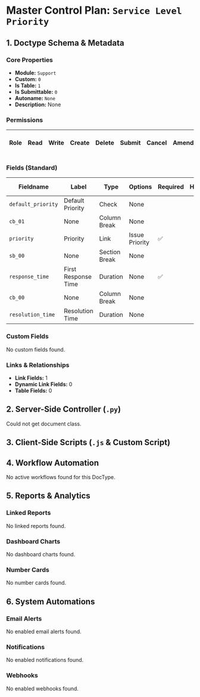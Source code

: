 # Master Control Plan: `Service Level Priority`

## 1. Doctype Schema & Metadata

### Core Properties
- **Module:** `Support`
- **Custom:** `0`
- **Is Table:** `1`
- **Is Submittable:** `0`
- **Autoname:** `None`
- **Description:** None

### Permissions
| Role | Read | Write | Create | Delete | Submit | Cancel | Amend | Report | Import | Export | Print | Email | Share | Set User Perms |
|---|---|---|---|---|---|---|---|---|---|---|---|---|---|---|


### Fields (Standard)
| Fieldname | Label | Type | Options | Required | Hidden | Read Only | Default | Description |
|---|---|---|---|---|---|---|---|---|
| `default_priority` | Default Priority | Check | None |  |  |  | 0 | None |
| `cb_01` | None | Column Break | None |  |  |  | None | None |
| `priority` | Priority | Link | Issue Priority | ✅ |  |  | None | None |
| `sb_00` | None | Section Break | None |  |  |  | None | None |
| `response_time` | First Response Time | Duration | None | ✅ |  |  | None | None |
| `cb_00` | None | Column Break | None |  |  |  | None | None |
| `resolution_time` | Resolution Time | Duration | None |  |  |  | None | None |


### Custom Fields
No custom fields found.


### Links & Relationships
- **Link Fields:** 1
- **Dynamic Link Fields:** 0
- **Table Fields:** 0

## 2. Server-Side Controller (`.py`)
Could not get document class.


## 3. Client-Side Scripts (`.js` & Custom Script)




## 4. Workflow Automation
No active workflows found for this DocType.


## 5. Reports & Analytics
### Linked Reports
No linked reports found.


### Dashboard Charts
No dashboard charts found.


### Number Cards
No number cards found.


## 6. System Automations
### Email Alerts
No enabled email alerts found.


### Notifications
No enabled notifications found.


### Webhooks
No enabled webhooks found.
